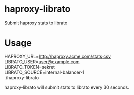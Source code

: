 # haproxy-librato
Submit haproxy stats to librato

# Usage

HAPROXY_URL=http://haproxy.acme.com/stats;csv \
LIBRATO_USER=user@example.com \
LIBRATO_TOKEN=sekret \
LIBRATO_SOURCE=internal-balancer-1 \
./haproxy-librato

haproxy-librato will submit stats to librato every 30 seconds.
